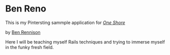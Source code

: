 # Ben Reno

This is my Pintersting sammple application for
[*One Shore*](http://gooneshore.com)

by [Ben Rennison](http://123gopaleo.com)

Here I will be teaching myself Rails techniques and trying to immerse myself in the funky fresh field.